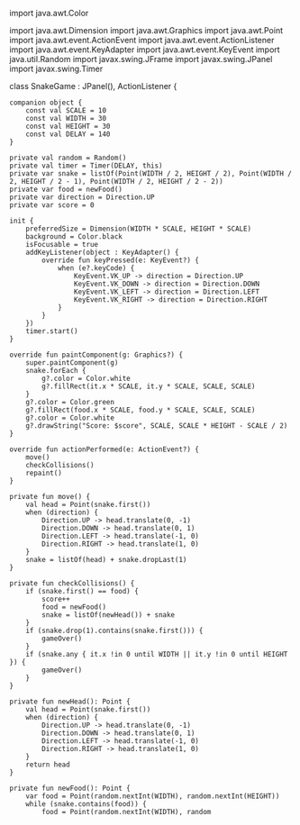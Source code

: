 import java.awt.Color

import java.awt.Dimension
import java.awt.Graphics
import java.awt.Point
import java.awt.event.ActionEvent
import java.awt.event.ActionListener
import java.awt.event.KeyAdapter
import java.awt.event.KeyEvent
import java.util.Random
import javax.swing.JFrame
import javax.swing.JPanel
import javax.swing.Timer

class SnakeGame : JPanel(), ActionListener {

    companion object {
        const val SCALE = 10
        const val WIDTH = 30
        const val HEIGHT = 30
        const val DELAY = 140
    }

    private val random = Random()
    private val timer = Timer(DELAY, this)
    private var snake = listOf(Point(WIDTH / 2, HEIGHT / 2), Point(WIDTH / 2, HEIGHT / 2 - 1), Point(WIDTH / 2, HEIGHT / 2 - 2))
    private var food = newFood()
    private var direction = Direction.UP
    private var score = 0

    init {
        preferredSize = Dimension(WIDTH * SCALE, HEIGHT * SCALE)
        background = Color.black
        isFocusable = true
        addKeyListener(object : KeyAdapter() {
            override fun keyPressed(e: KeyEvent?) {
                when (e?.keyCode) {
                    KeyEvent.VK_UP -> direction = Direction.UP
                    KeyEvent.VK_DOWN -> direction = Direction.DOWN
                    KeyEvent.VK_LEFT -> direction = Direction.LEFT
                    KeyEvent.VK_RIGHT -> direction = Direction.RIGHT
                }
            }
        })
        timer.start()
    }

    override fun paintComponent(g: Graphics?) {
        super.paintComponent(g)
        snake.forEach {
            g?.color = Color.white
            g?.fillRect(it.x * SCALE, it.y * SCALE, SCALE, SCALE)
        }
        g?.color = Color.green
        g?.fillRect(food.x * SCALE, food.y * SCALE, SCALE, SCALE)
        g?.color = Color.white
        g?.drawString("Score: $score", SCALE, SCALE * HEIGHT - SCALE / 2)
    }

    override fun actionPerformed(e: ActionEvent?) {
        move()
        checkCollisions()
        repaint()
    }

    private fun move() {
        val head = Point(snake.first())
        when (direction) {
            Direction.UP -> head.translate(0, -1)
            Direction.DOWN -> head.translate(0, 1)
            Direction.LEFT -> head.translate(-1, 0)
            Direction.RIGHT -> head.translate(1, 0)
        }
        snake = listOf(head) + snake.dropLast(1)
    }

    private fun checkCollisions() {
        if (snake.first() == food) {
            score++
            food = newFood()
            snake = listOf(newHead()) + snake
        }
        if (snake.drop(1).contains(snake.first())) {
            gameOver()
        }
        if (snake.any { it.x !in 0 until WIDTH || it.y !in 0 until HEIGHT }) {
            gameOver()
        }
    }

    private fun newHead(): Point {
        val head = Point(snake.first())
        when (direction) {
            Direction.UP -> head.translate(0, -1)
            Direction.DOWN -> head.translate(0, 1)
            Direction.LEFT -> head.translate(-1, 0)
            Direction.RIGHT -> head.translate(1, 0)
        }
        return head
    }

    private fun newFood(): Point {
        var food = Point(random.nextInt(WIDTH), random.nextInt(HEIGHT))
        while (snake.contains(food)) {
            food = Point(random.nextInt(WIDTH), random
